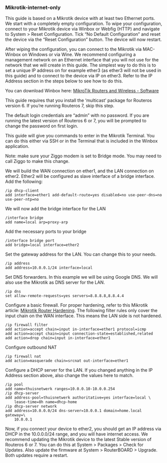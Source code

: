 ### Mikrotik-internet-only

This guide is based on a Mikrotik device with at least two Ethernet ports. We start with a completely empty configuration. To wipe your configuration, connect to your Mikrotik device via Winbox or Webfig (HTTP) and navigate to System > Reset Configuration. Tick “No Default Configuration” and reset the device via the “Reset Configuration” button. The device will now restart.

After wiping the configuration, you can connect to the Mikrotik via MAC-Winbox on Windows or via Wine. We recommend configuring a management network on an Ethernet interface that you will not use for the network that we will create in this guide. The simplest way to do this is to set a unique IP address on for example ether3 (as ether3 will not be used in this guide) and to connect to the device via IP on ether3. Refer to the IP Address section in the steps below to see how to do this.

You can download Winbox here: [ MikroTik Routers and Wireless - Software](https://mikrotik.com/download)

This guide requires that you install the ‘multicast’ package for Routeros version 6. If you’re running Routeros 7, skip this step. 

The default login credentials are “admin” with no password. If you are running the latest version of Routeros 6 or 7, you will be prompted to change the password on first login.

This guide will give you commands to enter in the Mikrotik Terminal. You can do this either via SSH or in the Terminal that is included in the Winbox application.

Note: make sure your Ziggo modem is set to Bridge mode. You may need to call Ziggo to make this change. 

We will build the WAN connection on ether1, and the LAN connection on ether2. Ether2 will be configured as slave interface of a bridge interface. Add the following:
```
/ip dhcp-client 
add interface=ether1 add-default-route=yes disabled=no use-peer-dns=no use-peer-ntp=no
```
We will now add the bridge interface for the LAN
```
/interface bridge
add name=local arp=proxy-arp
```
Add the necessary ports to your bridge
```
/interface bridge port
add bridge=local interface=ether2
```
Set the gateway address for the LAN. You can change this to your needs.
```
/ip address
add address=10.0.0.1/24 interface=local 
```
Set DNS forwarders. In this example we will be using Google DNS. We will also use the Mikrotik as DNS server for the LAN. 
```
/ip dns
set allow-remote-requests=yes servers=8.8.8.8,8.8.4.4
```
Configure a basic firewall. For proper hardening, refer to this Mikrotik article: [Mikrotik Router Hardening](https://help.mikrotik.com/docs/display/ROS/Building+Your+First+Firewall#BuildingYourFirstFirewall-Ipv4firewall). The following filter rules only cover the input chain on the WAN interface. This means the LAN side is not hardened. 
```
/ip firewall filter
add action=accept chain=input in-interface=ether1 protocol=icmp
add action=accept chain=input connection-state=established,related 
add action=drop chain=input in-interface=ether1
```
Configure outbound NAT
```
/ip firewall nat
add action=masquerade chain=srcnat out-interface=ether1
```
Configure a DHCP server for the LAN. If you changed anything in the IP Address section above, also change the values here to match. 
```
/ip pool
add name=thuisnetwerk ranges=10.0.0.10-10.0.0.254  
/ip dhcp-server
add address-pool=thuisnetwerk authoritative=yes interface=local \
    lease-time=8h name=dhcp-home
/ip dhcp-server network
add address=10.0.0.0/24 dns-server=10.0.0.1 domain=home.local gateway=\
    10.0.0.1
```
Now, if you connect your device to ether2, you should get an IP address via DHCP in the 10.0.0.0/24 range, and you will have internet access. We recommend updating the Mikrotik device to the latest Stable version of Routeros 6 or 7. You can do this at System > Packages > Check for Updates. Also update the firmware at System > RouterBOARD > Upgrade. Both updates require a restart. 
